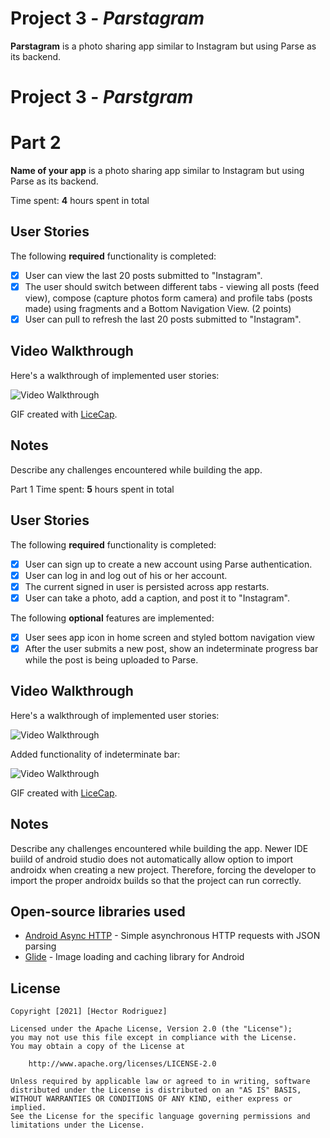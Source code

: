 # Project 3 - *Parstagram*

**Parstagram** is a photo sharing app similar to Instagram but using Parse as its backend.
# Project 3 - *Parstgram*
# Part 2

**Name of your app** is a photo sharing app similar to Instagram but using Parse as its backend.

Time spent: **4** hours spent in total

## User Stories

The following **required** functionality is completed:

- [x] User can view the last 20 posts submitted to "Instagram".
- [x] The user should switch between different tabs - viewing all posts (feed view), compose (capture photos form camera) and profile tabs (posts made) using fragments and a Bottom Navigation View. (2 points)
- [x] User can pull to refresh the last 20 posts submitted to "Instagram".

## Video Walkthrough

Here's a walkthrough of implemented user stories:

<img src='https://github.com/hectorrodriguez-bit/Parsatgram/blob/master/Parstagram%202%20Walkthrough.gif?raw=true' title='Video Walkthrough' width='' alt='Video Walkthrough' />

GIF created with [LiceCap](http://www.cockos.com/licecap/).

## Notes

Describe any challenges encountered while building the app.

Part 1
Time spent: **5** hours spent in total

## User Stories

The following **required** functionality is completed:

- [x] User can sign up to create a new account using Parse authentication.
- [x] User can log in and log out of his or her account.
- [x] The current signed in user is persisted across app restarts.
- [x] User can take a photo, add a caption, and post it to "Instagram".

The following **optional** features are implemented:

- [x] User sees app icon in home screen and styled bottom navigation view
- [x] After the user submits a new post, show an indeterminate progress bar while the post is being uploaded to Parse.

## Video Walkthrough

Here's a walkthrough of implemented user stories:

<img src='https://github.com/hectorrodriguez-bit/Parsatgram/blob/master/Parstagram%201%20Walkthrough%20Updated.gif' title='Video Walkthrough' width='' alt='Video Walkthrough' />

Added functionality of indeterminate bar:

<img src='https://user-images.githubusercontent.com/57577440/135023805-da5578b6-6e51-4996-926d-28fb6b0b7ecd.gif' title='Video Walkthrough' width='' alt='Video Walkthrough' />

GIF created with [LiceCap](http://www.cockos.com/licecap/).

## Notes

Describe any challenges encountered while building the app.
Newer IDE buiild of android studio does not automatically allow option to import androidx when creating a new project. Therefore, forcing the developer to import the proper
androidx builds so that the project can run correctly.

## Open-source libraries used

- [Android Async HTTP](https://github.com/codepath/CPAsyncHttpClient) - Simple asynchronous HTTP requests with JSON parsing
- [Glide](https://github.com/bumptech/glide) - Image loading and caching library for Android

## License

    Copyright [2021] [Hector Rodriguez]

    Licensed under the Apache License, Version 2.0 (the "License");
    you may not use this file except in compliance with the License.
    You may obtain a copy of the License at

        http://www.apache.org/licenses/LICENSE-2.0

    Unless required by applicable law or agreed to in writing, software
    distributed under the License is distributed on an "AS IS" BASIS,
    WITHOUT WARRANTIES OR CONDITIONS OF ANY KIND, either express or implied.
    See the License for the specific language governing permissions and
    limitations under the License.
